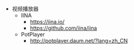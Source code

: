 * 视频播放器
  * IINA
    * https://iina.io/
    * https://github.com/iina/iina
  * PotPlayer
    * http://potplayer.daum.net/?lang=zh_CN